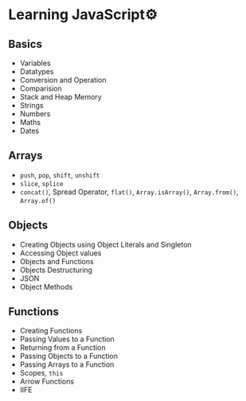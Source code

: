 # Learning JavaScript⚙️

## Basics

-   Variables
-   Datatypes
-   Conversion and Operation
-   Comparision
-   Stack and Heap Memory
-   Strings
-   Numbers
-   Maths
-   Dates

## Arrays

-   `push`, `pop`, `shift`, `unshift`
-   `slice`, `splice`
-   `concat()`, Spread Operator, `flat()`, `Array.isArray()`, `Array.from()`, `Array.of()`

## Objects

-   Creating Objects using Object Literals and Singleton
-   Accessing Object values
-   Objects and Functions
-   Objects Destructuring
-   JSON
-   Object Methods

## Functions

-   Creating Functions
-   Passing Values to a Function
-   Returning from a Function
-   Passing Objects to a Function
-   Passing Arrays to a Function
-   Scopes, `this`
-   Arrow Functions
-   IIFE
